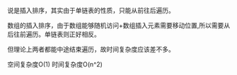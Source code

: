 说是插入排序，其实由于单链表的性质，只能从前往后遍历。

数组的插入排序，由于数组能够随机访问+数组插入元素需要移动位置,所以需要从后往前遍历。单链表则正好相反。

但理论上两者都能中途结束遍历，故时间复杂度应该差不多。

空间复杂度O(1)
时间复杂度O(n^2)